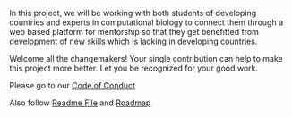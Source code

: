 In this project, we will be working with both students of developing countries and experts in computational biology to connect them through
a web based platform for mentorship so that they get benefitted from development of new skills which is lacking in developing countries.

Welcome all the changemakers! Your single contribution can help to make this project more better. Let you be recognized for your good work.

Please go to our [Code of Conduct](./CODE_OF_CONDUCT.md)

Also follow [Readme File](./README.md)  and  [Roadmap](./assignments/roadmap.md) 

